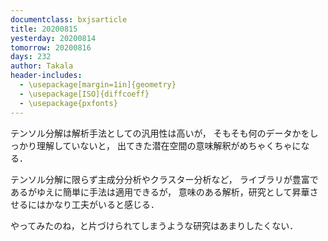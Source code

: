 ```yaml
---
documentclass: bxjsarticle
title: 20200815
yesterday: 20200814
tomorrow: 20200816
days: 232
author: Takala
header-includes:
  - \usepackage[margin=1in]{geometry}
  - \usepackage[ISO]{diffcoeff}
  - \usepackage{pxfonts}
---
```



テンソル分解は解析手法としての汎用性は高いが，
そもそも何のデータかをしっかり理解していないと，
出てきた潜在空間の意味解釈がめちゃくちゃになる．



テンソル分解に限らず主成分分析やクラスター分析など，
ライブラリが豊富であるがゆえに簡単に手法は適用できるが，
意味のある解析，研究として昇華させるにはかなり工夫がいると感じる．



やってみたのね，と片づけられてしまうような研究はあまりしたくない．